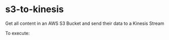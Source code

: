 # s3-to-kinesis

Get all content in an AWS S3 Bucket and send their data to a Kinesis Stream

To execute:




